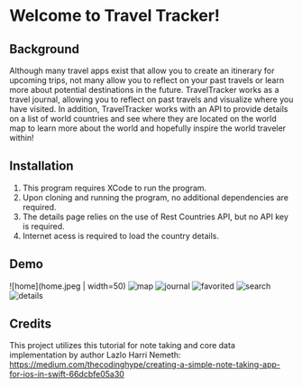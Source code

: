 # **Welcome to Travel Tracker!**

## Background
Although many travel apps exist that allow you to create an itinerary for upcoming trips, not many allow you to reflect on your past travels or learn more about potential destinations in the future. TravelTracker works as a travel journal, allowing you to reflect on past travels and visualize where you have visited. In addition, TravelTracker works with an API to provide details on a list of world countries and see where they are located on the world map to learn more about the world and hopefully inspire the world traveler within!

## Installation
1) This program requires XCode to run the program. 
2) Upon cloning and running the program, no additional dependencies are required.
3) The details page relies on the use of Rest Countries API, but no API key is required. 
4) Internet acess is required to load the country details. 

## Demo
![home](home.jpeg | width=50)
![map](map.jpeg)
![journal](journal.jpeg)
![favorited](favorited.jpeg)
![search](search.jpeg)
![details](details.jpeg)

## Credits

This project utilizes this tutorial for note taking and core data implementation by author Lazlo Harri Nemeth: https://medium.com/thecodinghype/creating-a-simple-note-taking-app-for-ios-in-swift-66dcbfe05a30

